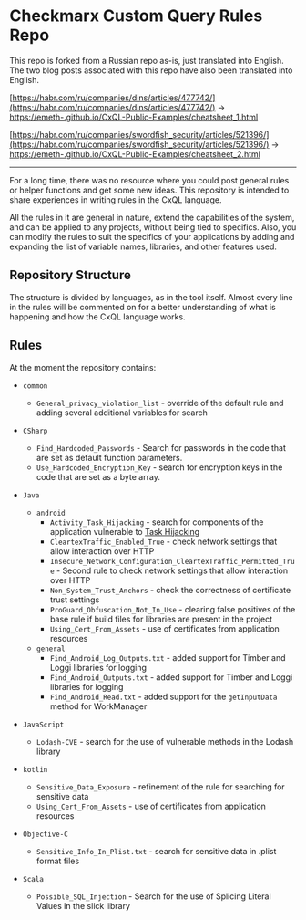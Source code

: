 # Checkmarx Custom Query Rules Repo

This repo is forked from a Russian repo as-is, just translated into English. The two blog posts associated with this repo have also been translated into English.

[https://habr.com/ru/companies/dins/articles/477742/](https://habr.com/ru/companies/dins/articles/477742/) -> [https://emeth-.github.io/CxQL-Public-Examples/cheatsheet_1.html](https://emeth-.github.io/CxQL-Public-Examples/cheatsheet_1.html)


[https://habr.com/ru/companies/swordfish_security/articles/521396/](https://habr.com/ru/companies/swordfish_security/articles/521396/) -> [https://emeth-.github.io/CxQL-Public-Examples/cheatsheet_2.html](https://emeth-.github.io/CxQL-Public-Examples/cheatsheet_2.html)

--------------

For a long time, there was no resource where you could post general rules or helper functions and get some new ideas. This repository is intended to share experiences in writing rules in the CxQL language.

All the rules in it are general in nature, extend the capabilities of the system, and can be applied to any projects, without being tied to specifics. Also, you can modify the rules to suit the specifics of your applications by adding and expanding the list of variable names, libraries, and other features used.

## Repository Structure
The structure is divided by languages, as in the tool itself. Almost every line in the rules will be commented on for a better understanding of what is happening and how the CxQL language works.

## Rules
At the moment the repository contains:
* `сommon`
  * `General_privacy_violation_list` - override of the default rule and adding several additional variables for search
  
* `CSharp`
  *  `Find_Hardcoded_Passwords` - Search for passwords in the code that are set as default function parameters.
  *  `Use_Hardcoded_Encryption_Key` - search for encryption keys in the code that are set as a byte array.
  
* `Java`
  * `android`
    * `Activity_Task_Hijacking` - search for components of the application vulnerable to [Task Hijacking](https://xakep.ru/2017/08/14/android-task-hijacking/)
    * `CleartexTraffic_Enabled_True` - check network settings that allow interaction over HTTP
    * `Insecure_Network_Configuration_CleartexTraffic_Permitted_True` - Second rule to check network settings that allow interaction over HTTP
    * `Non_System_Trust_Anchors` - check the correctness of certificate trust settings
    * `ProGuard_Obfuscation_Not_In_Use` - clearing false positives of the base rule if build files for libraries are present in the project
    * `Using_Cert_From_Assets` - use of certificates from application resources
  * `general`
    * `Find_Android_Log_Outputs.txt` - added support for Timber and Loggi libraries for logging
    * `Find_Android_Outputs.txt` - added support for Timber and Loggi libraries for logging
    * `Find_Android_Read.txt` - added support for the `getInputData` method for WorkManager
    
* `JavaScript`
  * `Lodash-CVE` - search for the use of vulnerable methods in the Lodash library
  
* `kotlin`
  * `Sensitive_Data_Exposure` - refinement of the rule for searching for sensitive data
  * `Using_Cert_From_Assets` - use of certificates from application resources
  
* `Objective-C`
  * `Sensitive_Info_In_Plist.txt` - search for sensitive data in .plist format files
  
* `Scala`
  * `Possible_SQL_Injection` - Search for the use of Splicing Literal Values in the slick library